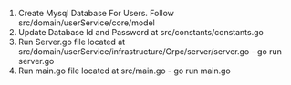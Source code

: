 1. Create Mysql Database For Users. Follow src/domain/userService/core/model
2. Update Database Id and Password at src/constants/constants.go
3. Run Server.go file located at src/domain/userService/infrastructure/Grpc/server/server.go - go run server.go
4. Run main.go file located at src/main.go - go run main.go 
